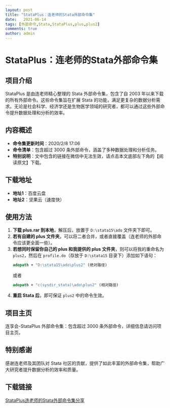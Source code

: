 ```yaml
---
layout: post
title: "StataPlus：连老师的Stata外部命令集"
date:   2021-06-14
tags: [外部命令,Stata,StataPlus,plus,plus2]
comments: true
author: admin
---
```

# StataPlus：连老师的Stata外部命令集

## 项目介绍

StataPlus 是由连老师精心整理的 Stata 外部命令集，包含了自 2003 年以来下载的所有外部命令。这些命令集旨在扩展 Stata 的功能，满足更复杂的数据分析需求。无论是社会科学、经济学还是生物医学领域的研究者，都可以通过这些外部命令提升数据处理和分析的效率。

## 内容概述

- **命令集更新时间**：2020/2/8 17:06
- **命令清单**：包含超过 3000 条外部命令，涵盖了多种数据处理和分析任务。
- **特别说明**：文中包含的链接在微信中无法生效，请点击本文底部左下角的【阅读原文】下载。

## 下载地址

- **地址1**：百度云盘
- **地址2**：坚果云（速度快）

## 使用方法

1. **下载 plus.rar 到本地**，解压后，放置于 `D:\stata15\ado` 文件夹下即可。
2. **若有自建的 plus 文件夹**，可以将二者合并，或者直接覆盖（连老师的外部命令应该更全面一些）。
3. **若想同时保留你自己的 plus 和我提供的 plus 文件夹**，则可以将我的重命名为 `plus2`，然后在 `profile.do`（存放于 `D:\stata15` 目录下）添加如下语句：
   ```stata
   adopath + "D:\stata15\ado\plus2" (绝对路径)
   ```
   或者
   ```stata
   adopath + "c(sysdir_stata)\ado\plus2" (相对路径)
   ```
4. **重启 Stata 后**，即可保证 `plus2` 中的命令生效。

## 项目主页

连享会-StataPlus 外部命令集：包含超过 3000 条外部命令，详细信息请访问项目主页。

## 特别感谢

感谢连老师及其团队对 Stata 社区的贡献，提供了如此丰富的外部命令集，帮助广大研究者提升数据分析的效率和质量。

## 下载链接

[StataPlus连老师的Stata外部命令集分享](https://pan.quark.cn/s/1d8c2f22596a)